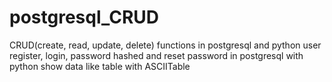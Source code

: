 # postgresql_CRUD
CRUD(create, read, update, delete) functions in postgresql and python
user register, login, password hashed and reset password in postgresql with python
show data like table with ASCIITable 